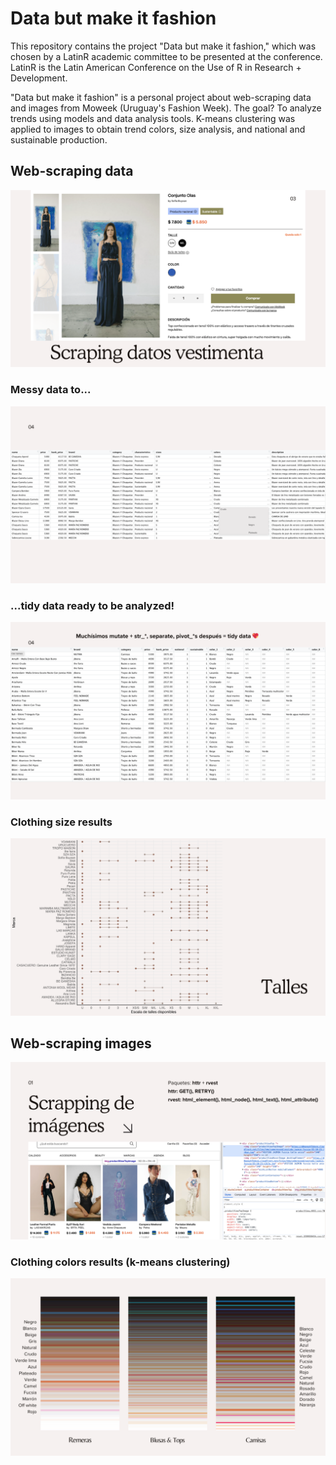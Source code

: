 # Data but make it fashion 

This repository contains the project "Data but make it fashion," which was chosen by a LatinR academic committee to be presented at the conference. LatinR is the Latin American Conference on the Use of R in Research + Development.

"Data but make it fashion" is a personal project about web-scraping data and images from Moweek (Uruguay's Fashion Week). 
The goal? To analyze trends using models and data analysis tools. K-means clustering was applied to images to obtain trend colors, size analysis, and national and sustainable production.

## Web-scraping data

![](https://raw.githubusercontent.com/paulapereda/AnalyzingMoweekTrendsSummer/master/output/images/11.png)

### Messy data to...
![](https://raw.githubusercontent.com/paulapereda/AnalyzingMoweekTrendsSummer/master/output/images/12.png)

### ...tidy data ready to be analyzed!
![](https://raw.githubusercontent.com/paulapereda/AnalyzingMoweekTrendsSummer/master/output/images/13.png)

### Clothing size results

![](https://raw.githubusercontent.com/paulapereda/AnalyzingMoweekTrendsSummer/master/output/images/17.png)

## Web-scraping images

![](https://raw.githubusercontent.com/paulapereda/AnalyzingMoweekTrendsSummer/master/output/images/5.png)


### Clothing colors results (k-means clustering)

![](https://raw.githubusercontent.com/paulapereda/AnalyzingMoweekTrendsSummer/master/output/images/8.png)


